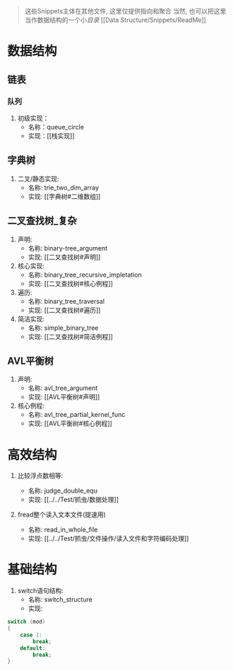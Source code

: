 >这些Snippets主体在其他文件, 这里仅提供指向和聚合
>当然, 也可以把这里当作数据结构的一个小*目录*
[[Data Structure/Snippets/ReadMe]]

# 数据结构
## 链表
### 队列
1. 初级实现：
	- 名称：queue_circle
	- 实现：[[栈实现]]
## 字典树
1.  二叉/静态实现:
	- 名称: trie_two_dim_array
	- 实现: [[字典树#二维数组]]

## 二叉查找树_复杂
1. 声明:
	- 名称: binary-tree_argument
	- 实现: [[二叉查找树#声明]]
2. 核心实现:
	- 名称: binary_tree_recursive_impletation
	- 实现: [[二叉查找树#核心例程]]
3. 遍历:
	- 名称: binary_tree_traversal
	- 实现: [[二叉查找树#遍历]]
4. 简洁实现:
	- 名称: simple_binary_tree
	- 实现: [[二叉查找树#简洁例程]]

## AVL平衡树
1. 声明:
	- 名称: avl_tree_argument
	- 实现: [[AVL平衡树#声明]]
2. 核心例程:
	- 名称: avl_tree_partial_kernel_func
	- 实现: [[AVL平衡树#核心例程]]


# 高效结构
1. 比较浮点数相等:
	- 名称: judge_double_equ
	- 实现: [[../../Test/抓虫/数据处理]]

2. fread整个读入文本文件(提速用)
	- 名称: read_in_whole_file
	- 实现: [[../../Test/抓虫/文件操作/读入文件和字符编码处理]]


# 基础结构

1. switch语句结构:
	- 名称: switch_structure
	- 实现: 
```c
switch (mod)
{
    case 1:
        break;
    default:
        break;
}
```